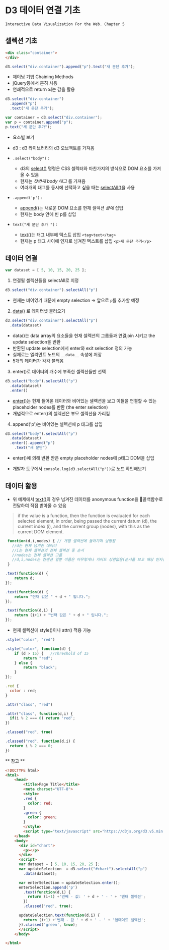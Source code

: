 D3 데이터 연결 기초
===
`Interactive Data Visualization For the Web. Chapter 5`

셀렉션 기초
---

```html
<div class="container">
</div>

```

```javascript
d3.select("div.container").append("p").text("새 문단 추가");
```

- 체이닝 기법 Chaining Methods
 - jQuery등에서 흔히 사용
 - 연쇄적으로 return 되는 값을 활용

```javascript
d3.select("div.container")
  .append("p")
  .text("새 문단 추가");
```

```javascript
var container = d3.select("div.container");
var p = container.append("p");
p.text("새 문단 추가");
```

- 요소별 보기

 - d3 : d3 라이브러리의 d3 오브젝트를 가져옴

 - `.select("body")` :
   - d3의 [select()](https://github.com/d3/d3-selection#selection) 명령은 CSS 셀렉터와 마찬가지의 방식으로 DOM 요소를 가져올 수 있음
   - 현재는 *첫번째 body 태그* 를 가져옴
   - 여러개의 태그를 동시에 선택하고 싶을 때는 [selectAll()](https://github.com/d3/d3-selection#selectAll)을 사용
 - `.append('p')` :
   - [append()](https://github.com/d3/d3-selection#selection_append)는 새로운 DOM 요소를 현재 셀렉션 *끝에* 삽입
   - 현재는 body 안에 빈 p를 삽입
 - `text("새 문단 추가 ")` :
   - [text()](https://github.com/d3/d3-selection#selection_text)는 태그 내부에 텍스트 삽입 `<tag>text</tag>`
   - 현재는 p 태그 사이에 인자로 넘겨진 텍스트를 삽입 `<p>새 문단 추가</p>`




데이터 연결
---
```javascript
var dataset = [ 5, 10, 15, 20, 25 ];
```

1. 연결될 셀렉션들을 selectAll로 지정
```javascript
d3.select("div.container").selectAll("p")
```
  - 현재는 비어있기 때문에 empty selection => 앞으로 `p`를 추가할 예정

2. [data()](https://github.com/d3/d3-selection#selection_data) 로 데이터셋 불러오기
```javascript
d3.select("div.container").selectAll("p")
  .data(dataset)
```
 - data()는 data array의 요소들을 현재 셀렉션의 그룹들과 연결join 시키고 the update selection을 반환
 - 반환된 update selection에서 enter와 exit selection 정의 가능
 - 실제로는 엘리먼트 노드의 `__data__` 속성에 저장
 - 5개의 데이터가 각각 불러옴

3. enter()로 데이터의 개수에 부족한 셀렉션들만 선택
```javascript
d3.select("body").selectAll("p")
  .data(dataset)
  .enter()
```
 - [enter()](https://github.com/d3/d3-selection#selection_enter)는 현재 들어온 데이터와 비어있는 셀렉션을 보고 이들을 연결할 수 있는 placeholder nodes를 반환 (the enter selection)
 - 개념적으로 enter()의 셀렉션은 부모 셀렉션을 가리킴

4. append('p')는 비어있는 셀렉션에 p 태그를 삽입
```javascript
d3.select("body").selectAll("p")
  .data(dataset)
  .enter().append("p")
    .text("새 문단")
```
 - enter()에 의해 반환 받은 empty placeholder nodes에 p태그 DOM을 삽입

- 개발자 도구에서 `console.log(d3.selectAll("p"))`로 노드 확인해보기


데이터 활용
---
- 위 예제에서 [text()](https://github.com/d3/d3-selection#selection_text)의 경우 넘겨진 데이터를 anonymous function을 콜백함수로 전달하여 직접 받아올 수 있음

> if the value is a function, then the function is evaluated for each selected element, in order, being passed the current datum (d), the current index (i), and the current group (nodes), with this as the current DOM element.

```javascript
 function(d,i,nodes) { // 개별 셀렉션에 돌아가며 실행됨
   //d는 현재 넘겨진 데이터
   //i는 현재 셀렉션의 전체 셀렉션 중 순서
   //nodes는 전체 셀렉션 그룹
   //d,i,nodes는 컨벤션 일뿐 이름은 아무렇게나 지어도 상관없음(순서롤 보고 해당 인자를 넘김)
 }
```

```javascript
.text(function(d) {
    return d;
});
```
```javascript
.text(function(d) {
    return "현재 값은 " + d + " 입니다.";
});
```
```javascript
.text(function(d,i) {
    return (i+1) + "번째 값은 " + d + " 입니다.";
});
```

- 현재 셀렉션에 style()이나 attr() 적용 가능

```javascript
.style("color", "red")

.style("color", function(d) {
    if (d > 15) {   //Threshold of 15
        return "red";
    } else {
        return "black";
    }
});
```


```javascript
.red {
  color : red;
}

.attr("class", "red")

.attr("class", function(d,i) {
  if(i % 2 === 0) return 'red';
})

.classed("red", true)

.classed("red", function(d,i) {
  return i % 2 === 0;
})
```

** 참고 ** 
``` html
<!DOCTYPE html>
<html>
    <head>
        <title>Page Title</title>
        <meta charset="UTF-8">
        <style>
        .red {
          color: red;
        }
        .green {
          color: green;
        }
        </style>
        <script type="text/javascript" src="https://d3js.org/d3.v5.min.js"></script>
    </head>
    <body>
      <div id="chart">
        <p></p>
      </div>
      <script>
      var dataset = [ 5, 10, 15, 20, 25 ];
      var updateSelection  = d3.select("#chart").selectAll("p")
        .data(dataset);

      var enterSelection = updateSelection.enter();
      enterSelection.append('p')
        .text(function(d,i) {
          return (i+1) +'번째 - 값: ' + d + ' - ' + '엔터 셀렉션';
        })
        .classed('red', true);

      updateSelection.text(function(d,i) {
        return (i+1) +'번째 - 값 ' + d + ' - ' + '업데이트 셀렉션';
      }).classed('green', true);
      </script>
    </body>

</html>

```
